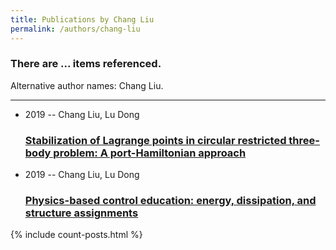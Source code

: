 ```yaml
---
title: Publications by Chang Liu
permalink: /authors/chang-liu
---
```


<h3 id="number-posts">There are ... items referenced.</h3>
<p id='info-authors'>Alternative author names: Chang Liu.</p>
<hr />
<ul class="post-list">
<li><span class='post-meta'>2019 -- Chang Liu, Lu Dong</span><h3><a class='post-link' href="{{ site.baseurl }}/stabilization-of-lagrange-points-in-circular-restricted-three-body-problem-a-port-hamiltonian-approach">Stabilization of Lagrange points in circular restricted three-body problem: A port-Hamiltonian approach</a></h3></li>
<li><span class='post-meta'>2019 -- Chang Liu, Lu Dong</span><h3><a class='post-link' href="{{ site.baseurl }}/physics-based-control-education-energy-dissipation-and-structure-assignments">Physics-based control education: energy, dissipation, and structure assignments</a></h3></li>

</ul>
{% include count-posts.html %}
